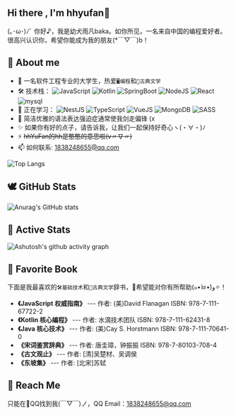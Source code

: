## Hi there , I'm hhyufan👋
(｡･ω･)ﾉﾞ 你好♪，我是幼犬雨凡baka。如你所见，一名来自中国的编程爱好者。很高兴认识你，希望你能成为我的朋友(*￣▽￣)b！
<!--余名雨凡，若君所见，出身华夏。心怀二趣：编程之道，探其微渺，穷其幽深；古典文学，醉身词赋，味其深邃。唯以挚诚之心，缔交良音知己-->

## **🌈 About me** ##

- 🌱 一名软件工程专业的大学生，热爱`🖥️编程`和`📜古典文学`
- 🛠️ 技术栈： ![JavaScript](https://img.shields.io/badge/JavaScript-323330.svg?logo=javascript&logoColor=F7DF1E)  ![Kotlin](https://img.shields.io/badge/Kotlin-0095D5.svg?logo=kotlin&logoColor=white)  ![SpringBoot](https://img.shields.io/badge/SpringBoot-6DB33F.svg?logo=springboot&logoColor=white)  ![NodeJS](https://img.shields.io/badge/Node.js-5FA04E?style=flat&logo=Node.js&logoColor=ffffff)  ![React](https://img.shields.io/badge/React-20232a.svg?logo=react&logoColor=61DAFB)  ![mysql](https://img.shields.io/badge/mysql-00000f.svg?logo=mysql&logoColor=white)
- 📝 正在学习： ![NestJS](https://img.shields.io/badge/NestJS-E0234E?logo=nestjs&logoColor=white)  ![TypeScript](https://img.shields.io/badge/TypeScript-007ACC.svg?logo=typescript&logoColor=white)  ![VueJS](https://img.shields.io/badge/Vue.js-35495e.svg?logo=vue.js&logoColor=4FC08D)  ![MongoDB](https://img.shields.io/badge/MongoDB-4ea94b.svg?logo=mongodb&logoColor=white)  ![SASS](https://img.shields.io/badge/Sass-cc6699.svg?logo=sass&logoColor=white)
- 🤔 简洁优雅的语法表达强迫症通常使我剑走偏锋 (x
- ✨ 如果你有好的点子，请告诉我，让我们一起保持好奇心ヽ(・∀・)ﾉ
- ⚡ ~~hhYuFan的hh是憨憨的意思啦(v〃∇〃)~~
- 📫 如何联系: 1838248655@qq.com
  
![Top Langs](https://github-readme-stats.vercel.app/api/top-langs/?username=hhyufan&layout=compact&langs_count=8&theme=github_dark)

## **🕊️ GitHub Stats** ##

![Anurag's GitHub stats](https://github-readme-stats.vercel.app/api?username=hhyufan&show_icons=true&theme=github_dark)

## **🚀 Active Stats** ##
![Ashutosh's github activity graph](https://github-readme-activity-graph.vercel.app/graph?username=hhyufan&theme=react-dark)
<!--![GitHub Streak](https://streak-stats.demolab.com?user=hhyufan&theme=github-dark-blue)-->

## **📖 Favorite Book** ##

下面是我最喜欢的`🛠️基础技术`和`📜古典文学`辞书，🌟希望能对你有所帮助(๑•̀ㅂ•́)و✧！
- **《JavaScript 权威指南》**  --- 作者: (美)David Flanagan ISBN: 978-7-111-67722-2
- **《Kotlin 核心编程》**      --- 作者: 水滴技术团队 ISBN: 978-7-111-62431-8
- **《Java 核心技术》**        --- 作者: (美)Cay S. Horstmann ISBN: 978-7-111-70641-0
- **《宋词鉴赏辞典》**          --- 作者: 唐圭璋，钟振振  ISBN: 978-7-80103-708-4
- **《古文观止》**             --- 作者: [清]吴楚材、吴调侯
- **《东坡集》**               --- 作者: [北宋]苏轼

## **📧 Reach Me** ##

只能在🐧QQ找到我(￣▽￣)ノ，QQ Email：1838248655@qq.com
